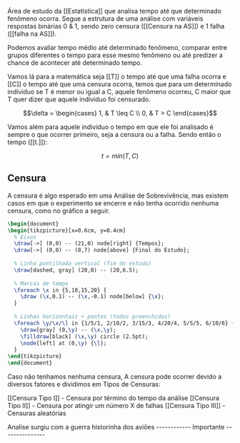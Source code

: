 Área de estudo da [[Estatística]] que analisa tempo até que determinado fenômeno ocorra.
Segue a estrutura de uma análise com variáveis respostas binárias 0 & 1, sendo zero censura ([[Censura na AS]]) e 1 falha ([[falha na AS]]).

Podemos avaliar tempo médio até determinado fenômeno, comparar entre grupos diferentes o tempo para esse mesmo fenômeno ou até predizer a chance de acontecer até determinado tempo.


Vamos lá para a matemática seja [[T]] o tempo até que uma falha ocorra e [[C]] o tempo até que uma censura ocorra, temos que para um determinado indivíduo se T é menor ou igual a C, aquele fenômeno ocorreu, C maior que T quer dizer que aquele indivíduo foi censurado.

$$\delta = \begin{cases} 1, & T \leq C \\ 0, & T > C \end{cases}$$

Vamos além para aquele indivíduo o tempo em que ele foi analisado é sempre o que ocorrer primeiro, seja a censura ou a falha. Sendo então o tempo ([[t.]]):

$$t= min(T,C)$$


## Censura

A censura é algo esperado em uma Análise de Sobrevivência, mas existem casos em que o experimento se encerre e não tenha ocorrido nenhuma censura, como no gráfico a seguir.
```tikz
\begin{document}
\begin{tikzpicture}[x=0.6cm, y=0.4cm]
  % Eixos
  \draw[->] (0,0) -- (21,0) node[right] {Tempos};
  \draw[->] (0,0) -- (0,7) node[above] {Final do Estudo};
  
  % Linha pontilhada vertical (fim do estudo)
  \draw[dashed, gray] (20,0) -- (20,6.5);
  
  % Marcas de tempo
  \foreach \x in {5,10,15,20} {
    \draw (\x,0.1) -- (\x,-0.1) node[below] {\x};
  }
  
  % Linhas horizontais + pontos (todos preenchidos)
  \foreach \y/\x/\l in {1/5/1, 2/10/2, 3/15/3, 4/20/4, 5/5/5, 6/10/6} {
    \draw[gray] (0,\y) -- (\x,\y);
    \filldraw[black] (\x,\y) circle (2.5pt);
    \node[left] at (0,\y) {\l};
  }
\end{tikzpicture}
\end{document}
````


Caso não tenhamos nenhuma censura, 
A censura pode ocorrer devido a diversos fatores e dividimos em Tipos de Censuras:

[[Censura Tipo I]] - Censura por término do tempo da análise
[[Censura Tipo II]] - Censura por atingir um número X de falhas
[[Censura Tipo III]] - Censuras aleatórias



Analise surgiu com a guerra historinha dos aviões ------------ Importante ---------------



